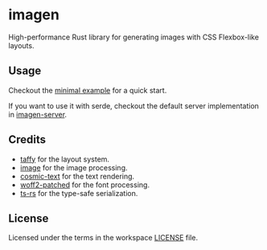 # imagen

High-performance Rust library for generating images with CSS Flexbox-like layouts.

## Usage

Checkout the [minimal example](../example/src/minimal.rs) for a quick start.

If you want to use it with serde, checkout the default server implementation in [imagen-server](../imagen-server/).

## Credits

- [taffy](https://github.com/DioxusLabs/taffy) for the layout system.
- [image](https://github.com/image-rs/image) for the image processing.
- [cosmic-text](https://github.com/kornelski/cosmic-text) for the text rendering.
- [woff2-patched](https://github.com/zimond/woff2-rs) for the font processing.
- [ts-rs](https://github.com/AlephAlpha/ts-rs) for the type-safe serialization.

## License

Licensed under the terms in the workspace [LICENSE](../LICENSE) file.
